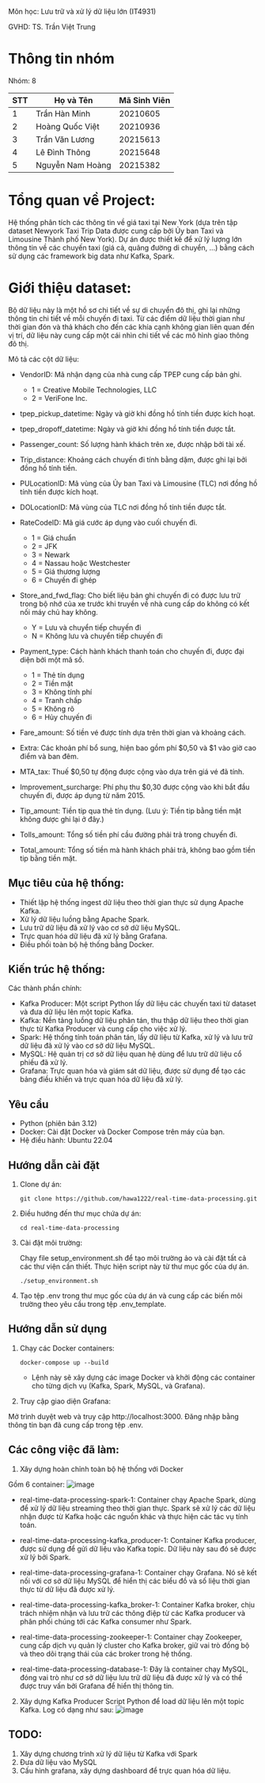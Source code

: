 Môn học: Lưu trữ và xử lý dữ liệu lớn (IT4931)

GVHD: TS. Trần Việt Trung

# Thông tin nhóm
Nhóm: 8

| STT | Họ và Tên           | Mã Sinh Viên | 
|-----|---------------------|--------------|
| 1   | Trần Hàn Minh       | 20210605     | 
| 2   | Hoàng Quốc Việt     | 20210936     | 
| 3   | Trần Văn Lương      | 20215613     | 
| 4   | Lê Đình Thông       | 20215648     | 
| 5   | Nguyễn Nam Hoàng    | 20215382     | 

# Tổng quan về Project: 

Hệ thống phân tích các thông tin về giá taxi tại New York (dựa trên tập dataset Newyork Taxi Trip Data được cung cấp bởi  Ủy ban Taxi và Limousine Thành phố New York). Dự án được thiết kế để xử lý lượng lớn thông tin về các chuyến taxi (giá cả, quãng đường di chuyển, ...) bằng cách sử dụng các framework big data như Kafka, Spark.

# Giới thiệu dataset:
Bộ dữ liệu này là một hồ sơ chi tiết về sự di chuyển đô thị, ghi lại những thông tin chi tiết về mỗi chuyến đi taxi. Từ các điểm dữ liệu thời gian như thời gian đón và thả khách cho đến các khía cạnh không gian liên quan đến vị trí, dữ liệu này cung cấp một cái nhìn chi tiết về các mô hình giao thông đô thị.

Mô tả các cột dữ liệu:

  - VendorID: Mã nhận dạng của nhà cung cấp TPEP cung cấp bản ghi.

      - 1 = Creative Mobile Technologies, LLC
      - 2 = VeriFone Inc.
  - tpep_pickup_datetime: Ngày và giờ khi đồng hồ tính tiền được kích hoạt.

  - tpep_dropoff_datetime: Ngày và giờ khi đồng hồ tính tiền được tắt.

  - Passenger_count: Số lượng hành khách trên xe, được nhập bởi tài xế.

  - Trip_distance: Khoảng cách chuyến đi tính bằng dặm, được ghi lại bởi đồng hồ tính tiền.

  - PULocationID: Mã vùng của Ủy ban Taxi và Limousine (TLC) nơi đồng hồ tính tiền được kích hoạt.

  - DOLocationID: Mã vùng của TLC nơi đồng hồ tính tiền được tắt.

  - RateCodeID: Mã giá cước áp dụng vào cuối chuyến đi.

      - 1 = Giá chuẩn
      - 2 = JFK
      - 3 = Newark
      - 4 = Nassau hoặc Westchester
      - 5 = Giá thương lượng
      - 6 = Chuyến đi ghép
  - Store_and_fwd_flag: Cho biết liệu bản ghi chuyến đi có được lưu trữ trong bộ nhớ của xe trước khi truyền về nhà cung cấp do không có kết nối máy chủ hay không.
  
      - Y = Lưu và chuyển tiếp chuyến đi
      - N = Không lưu và chuyển tiếp chuyến đi
  - Payment_type: Cách hành khách thanh toán cho chuyến đi, được đại diện bởi một mã số.
  
    - 1 = Thẻ tín dụng
    - 2 = Tiền mặt
    - 3 = Không tính phí
    - 4 = Tranh chấp
    - 5 = Không rõ
    - 6 = Hủy chuyến đi
  - Fare_amount: Số tiền vé được tính dựa trên thời gian và khoảng cách.
  
  - Extra: Các khoản phí bổ sung, hiện bao gồm phí $0,50 và $1 vào giờ cao điểm và ban đêm.
  
  - MTA_tax: Thuế $0,50 tự động được cộng vào dựa trên giá vé đã tính.
  
  - Improvement_surcharge: Phí phụ thu $0,30 được cộng vào khi bắt đầu chuyến đi, được áp dụng từ năm 2015.
  
  - Tip_amount: Tiền tip qua thẻ tín dụng. (Lưu ý: Tiền tip bằng tiền mặt không được ghi lại ở đây.)
  
  - Tolls_amount: Tổng số tiền phí cầu đường phải trả trong chuyến đi.
  
  - Total_amount: Tổng số tiền mà hành khách phải trả, không bao gồm tiền tip bằng tiền mặt.

## Mục tiêu của hệ thống:

  - Thiết lập hệ thống ingest dữ liệu theo thời gian thực sử dụng Apache Kafka.
  - Xử lý dữ liệu luồng bằng Apache Spark.
  - Lưu trữ dữ liệu đã xử lý vào cơ sở dữ liệu MySQL.
  - Trực quan hóa dữ liệu đã xử lý bằng Grafana.
  - Điều phối toàn bộ hệ thống bằng Docker.

## Kiến trúc hệ thống:

Các thành phần chính:

  - Kafka Producer: Một script Python lấy dữ liệu các chuyến taxi từ dataset và đưa dữ liệu lên một topic Kafka.
  - Kafka: Nền tảng luồng dữ liệu phân tán, thu thập dữ liệu theo thời gian thực từ Kafka Producer và cung cấp cho việc xử lý.
  - Spark: Hệ thống tính toán phân tán, lấy dữ liệu từ Kafka, xử lý và lưu trữ dữ liệu đã xử lý vào cơ sở dữ liệu MySQL.
  - MySQL: Hệ quản trị cơ sở dữ liệu quan hệ dùng để lưu trữ dữ liệu cổ phiếu đã xử lý.
  - Grafana: Trực quan hóa và giám sát dữ liệu, được sử dụng để tạo các bảng điều khiển và trực quan hóa dữ liệu đã xử lý.

## Yêu cầu

  - Python (phiên bản 3.12)
  - Docker: Cài đặt Docker và Docker Compose trên máy của bạn.
  - Hệ điều hành: Ubuntu 22.04

## Hướng dẫn cài đặt

1. Clone dự án:
   ```
   git clone https://github.com/hawa1222/real-time-data-processing.git
   ```

2. Điều hướng đến thư mục chứa dự án:
   ```
   cd real-time-data-processing
   ```

3. Cài đặt môi trường:

   Chạy file setup_environment.sh để tạo môi trường ảo và cài đặt tất cả các thư viện cần thiết. Thực hiện script này từ thư mục gốc của dự án.
   
   ```
   ./setup_environment.sh
   ```

4. Tạo tệp .env trong thư mục gốc của dự án và cung cấp các biến môi trường theo yêu cầu trong tệp .env_template.

## Hướng dẫn sử dụng

1. Chạy các Docker containers:
   ```
   docker-compose up --build
   ```

   - Lệnh này sẽ xây dựng các image Docker và khởi động các container cho từng dịch vụ (Kafka, Spark, MySQL, và Grafana).

2. Truy cập giao diện Grafana:

  Mở trình duyệt web và truy cập http://localhost:3000. Đăng nhập bằng thông tin bạn đã cung cấp trong tệp .env.

## Các công việc đã làm:

1. Xây dựng hoàn chỉnh toàn bộ hệ thống với Docker

Gồm 6 container:
![image](https://github.com/user-attachments/assets/ab2b31bc-7621-44c0-a0e5-03157b9ac67d)

  - real-time-data-processing-spark-1: Container chạy Apache Spark, dùng để xử lý dữ liệu streaming theo thời gian thực. Spark sẽ xử lý các dữ liệu nhận được từ Kafka hoặc các nguồn khác và thực hiện các tác vụ tính toán.

  - real-time-data-processing-kafka_producer-1: Container Kafka producer, được sử dụng để gửi dữ liệu vào Kafka topic. Dữ liệu này sau đó sẽ được xử lý bởi Spark.

  - real-time-data-processing-grafana-1: Container chạy Grafana. Nó sẽ kết nối với cơ sở dữ liệu MySQL để hiển thị các biểu đồ và số liệu thời gian thực từ dữ liệu đã được xử lý.

  - real-time-data-processing-kafka_broker-1: Container Kafka broker, chịu trách nhiệm nhận và lưu trữ các thông điệp từ các Kafka producer và phân phối chúng tới các Kafka consumer như Spark.

  - real-time-data-processing-zookeeper-1: Container chạy Zookeeper, cung cấp dịch vụ quản lý cluster cho Kafka broker, giữ vai trò đồng bộ và theo dõi trạng thái của các broker trong hệ thống.

  - real-time-data-processing-database-1: Đây là container chạy MySQL, đóng vai trò như cơ sở dữ liệu lưu trữ dữ liệu đã được xử lý và có thể được truy vấn bởi Grafana để hiển thị thông tin.

2. Xây dựng Kafka Producer
Script Python để load dữ liệu lên một topic Kafka. Log có dạng như sau:
![image](https://github.com/user-attachments/assets/b5c65737-ca66-4c9c-bb05-f75affbf4c07)


## TODO:
1. Xây dựng chương trình xử lý dữ liệu từ Kafka với Spark
2. Đưa dữ liệu vào MySQL
3. Cấu hình grafana, xây dựng dashboard để trực quan hóa dữ liệu.

